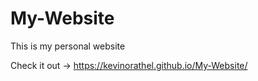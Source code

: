 # My-Website
This is my personal website

Check it out -> https://kevinorathel.github.io/My-Website/
